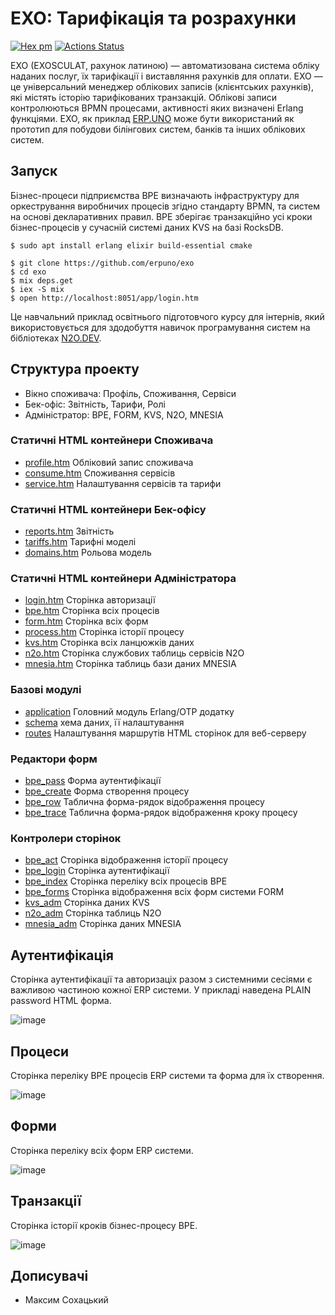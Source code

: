 EXO: Тарифікація та розрахунки
==============================

[![Hex pm](http://img.shields.io/hexpm/v/exosculat.svg?style=flat)](https://hex.pm/packages/exosculat)
[![Actions Status](https://github.com/erpuno/exo/workflows/mix/badge.svg)](https://github.com/erpuno/exo/actions)

EXO (EXOSCULAT, рахунок латиною) — автоматизована система обліку наданих послуг, їх тарифікації і виставляння рахунків для оплати.
EXO — це універсальний менеджер облікових записів (клієнтських рахунків),
які містять історію тарифікованих транзакцій. Облікові записи контролюються BPMN процесами,
активності яких визначені Erlang функціями. EXO, як приклад <a href="https://erp.uno">ERP.UNO</a>
може бути використаний як прототип для побудови білінгових систем, банків та інших облікових систем.

Запуск
------

Бізнес-процеси підприємства BPE визначають інфраструктуру для оркестрування виробничих процесів
згідно стандарту BPMN, та систем на основі декларативних правил. BPE зберігає транзакційно усі
кроки бізнес-процесів у сучасній системі даних KVS на базі RocksDB.

```
$ sudo apt install erlang elixir build-essential cmake
```

```
$ git clone https://github.com/erpuno/exo
$ cd exo
$ mix deps.get
$ iex -S mix
$ open http://localhost:8051/app/login.htm
```

Це навчальний приклад освітнього підготовчого курсу для інтернів, який використовується для
здодобуття навичок програмування систем на бібліотеках <a href="https://n2o.dev/ua/">N2O.DEV</a>.

Структура проекту
-----------------

* Вікно споживача: Профіль, Споживання, Сервіси
* Бек-офіс: Звітність, Тарифи, Ролі
* Адміністратор: BPE, FORM, KVS, N2O, MNESIA

### Статичні HTML контейнери Споживача

* [profile.htm](priv/static/consumer/profile.htm) Обліковий запис споживача
* [consume.htm](priv/static/consumer/consume.htm) Споживання сервісів
* [service.htm](priv/static/consumer/service.htm) Налаштування сервісів та тарифи

### Статичні HTML контейнери Бек-офісу

* [reports.htm](priv/static/backoffice/reports.htm) Звітність
* [tariffs.htm](priv/static/backoffice/tariffs.htm) Тарифні моделі
* [domains.htm](priv/static/backoffice/domains.htm) Рольова модель

### Статичні HTML контейнери Адміністратора

* [login.htm](priv/static/admin/login.htm) Сторінка авторизації
* [bpe.htm](priv/static/admin/bpe.htm) Сторінка всіх процесів
* [form.htm](priv/static/admin/form.htm) Сторінка всіх форм
* [process.htm](priv/static/admin/process.htm) Сторінка історії процесу
* [kvs.htm](priv/static/admin/kvs.htm) Сторінка всіх ланцюжків даних
* [n2o.htm](priv/static/admin/n2o.htm) Сторінка службових таблиць сервісів N2O
* [mnesia.htm](priv/static/admin/mnesia.htm) Сторінка таблиць бази даних MNESIA

### Базові модулі

* [application](lib/application.ex) Головний модуль Erlang/OTP додатку
* [schema](lib/schema.ex) хема даних, її налаштування
* [routes](lib/pages/routes.ex) Налаштування маршрутів HTML сторінок для веб-серверу

### Редактори форм

* [bpe_pass](lib/forms/bpe_pass.ex) Форма аутентифікації
* [bpe_create](lib/forms/bpe_create.ex) Форма створення процесу
* [bpe_row](lib/forms/bpe_row.ex) Таблична форма-рядок відображення процесу
* [bpe_trace](lib/forms/bpe_row.ex) Таблична форма-рядок відображення кроку процесу

### Контролери сторінок

* [bpe_act](lib/pages/bpe_act.ex) Сторінка відображення історії процесу
* [bpe_login](lib/pages/bpe_login.ex) Сторінка аутентифікації
* [bpe_index](lib/pages/bpe_index.ex) Сторінка переліку всіх процесів BPE
* [bpe_forms](lib/pages/bpe_forms.ex) Сторінка відображення всіх форм системи FORM
* [kvs_adm](lib/pages/kvs_adm.ex) Сторінка даних KVS
* [n2o_adm](lib/pages/n2o_adm.ex) Сторінка таблиць N2O
* [mnesia_adm](lib/pages/mnesia_adm.ex) Сторінка даних MNESIA

Аутентифікація
--------------

Сторінка аутентифікації та авторизаціх разом з системними сесіями є важливою частиною кожної ERP системи.
У прикладі наведена PLAIN password HTML форма.

![image](https://user-images.githubusercontent.com/144776/200148867-67025100-560e-4dc5-bcdd-dacf88e50c83.png)

Процеси
-------

Сторінка переліку BPE процесів ERP системи та форма для їх створення.

![image](https://user-images.githubusercontent.com/144776/200149087-e2a2af6a-bd5c-4006-b6fe-f3b95f12b11f.png)

Форми
-----

Сторінка переліку всіх форм ERP системи.

![image](https://user-images.githubusercontent.com/144776/200148896-b09d25b6-2c67-4d1d-b851-aaadc9164c82.png)

Транзакції
----------

Сторінка історії кроків бізнес-процесу BPE.

![image](https://user-images.githubusercontent.com/144776/200149114-dcd21f61-28a4-4aa9-a020-bcb2f70b7a1f.png)

Дописувачі
----------

* Максим Сохацький
